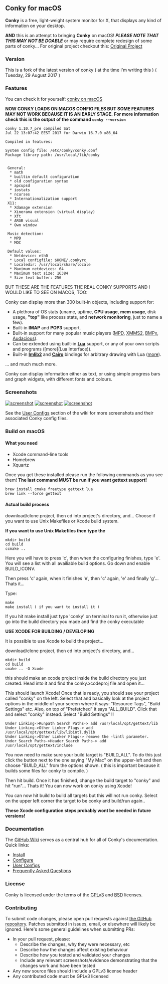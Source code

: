 ## Conky for macOS

**Conky** is a free, light-weight system monitor for X, that displays
any kind of information on your desktop.

**AND** this is an attempt to bringing **Conky** on macOS! ***PLEASE NOTE THAT THIS MAY NOT BE DOABLE*** or may require complete redesign of some parts of conky... For original project checkout this: [Original Project](https://github.com/brndnmtthws/conky)

### Version

This is a fork of the latest version of conky ( at the time I'm writing this ) ( Tuesday, 29 August 2017 )

### Features

You can check it for yourself: [conky on macOS](https://www.youtube.com/watch?v=l3tIiDdnC68)

**NOW CONKY LOADS ON MACOS CONFIG FILES BUT SOME FEATURES MAY NOT WORK BECAUSE IT IS AN EARLY STAGE.**
**For more information check this is the output of the command ```conky --version```**

```
conky 1.10.7_pre compiled Sat
Jul 22 13:07:42 EEST 2017 for Darwin 16.7.0 x86_64

Compiled in features:

System config file: /etc/conky/conky.conf
Package library path: /usr/local/lib/conky


 General:
  * math
  * builtin default configuration
  * old configuration syntax
  * apcupsd
  * iostats
  * ncurses
  * Internationalization support
 X11:
  * Xdamage extension
  * Xinerama extension (virtual display)
  * Xft
  * ARGB visual
  * Own window

 Music detection:
  * MPD
  * MOC

 Default values:
  * Netdevice: eth0
  * Local configfile: $HOME/.conkyrc
  * Localedir: /usr/local/share/locale
  * Maximum netdevices: 64
  * Maximum text size: 16384
  * Size text buffer: 256
```

BUT THESE ARE THE FEATURES THE REAL CONKY SUPPORTS AND I WOULD LIKE TO SEE ON MACOS, TOO:

Conky can display more than 300 built-in objects, including support for:

 * A plethora of OS stats (uname, uptime, **CPU usage**, **mem
   usage**, disk usage, **"top"** like process stats, and **network
   monitoring**, just to name a few).
 * Built-in **IMAP** and **POP3** support.
 * Built-in support for many popular music players ([MPD][],
   [XMMS2][], [BMPx][], [Audacious][]).
 * Can be extended using built-in [**Lua**](lua) support, or any of your
   own scripts and programs ([more](Lua Interface)).
 * Built-in [**Imlib2**][Imlib2] and [**Cairo**][cairo] bindings for arbitrary drawing
   with Lua ([more](wiki/Lua-API)).

... and much much more.

Conky can display information either as text, or using simple progress
bars and graph widgets, with different fonts and colours.

### Screenshots

[![screenshot](https://github.com/brndnmtthws/conky/wiki/configs/brenden/screenshot-thumb.png)](https://raw.github.com/wiki/brndnmtthws/conky/configs/brenden/screenshot.png)
[![screenshot](https://github.com/brndnmtthws/conky/wiki/configs/ke49/screenshot-thumb.png)](https://raw.github.com/wiki/brndnmtthws/conky/configs/ke49/screenshot.png)
[![screenshot](https://github.com/brndnmtthws/conky/wiki/configs/jc/screenshot-thumb.png)](https://raw.github.com/wiki/brndnmtthws/conky/configs/jc/screenshot.png)

See the [User Configs](https://github.com/brndnmtthws/conky/wiki/User-Configs) section of the wiki for more
screenshots and their associated Conky config files.

### Build on macOS

#### What you need

* Xcode command-line tools
* Homebrew
* Xquartz

Once you get these installed please run the following commands as you see them!
**The last command MUST be run if you want gettext support!**

```
brew install cmake freetype gettext lua
brew link --force gettext
```

#### Actual build process

download/clone project, then cd into project's directory, 
and... Choose if you want to use Unix Makefiles or Xcode build system.

**If you want to use Unix Makefiles then type the**

```
mkdir build
cd build
ccmake ..
```

Here you will have to press 'c', then when the configuring finishes, type 'e'.
You will see a list with all availiable build options.  Go down and enable BUILD_ICONV.

Then press 'c' again, when it finishes 'e', then 'c' again, 'e' and finally 'g'...
Thats it...

Type:

```
make
make install ( if you want to install it )
```

If you hit make install just type 'conky' on terminal to run it, otherwise just go into the build directory you made and find
the conky executable

**USE XCODE FOR BUILDING / DEVELOPING**

It is possible to use Xcode to build the project...

download/clone project, then cd into project's directory, 
and... 

```
mkdir build
cd build
cmake .. -G Xcode
```

this should make an xcode project inside the build directory you just created.
Head into it and find the conky.xcodeproj file and open it...

This should launch Xcode! Once that is ready, you should see your project called "conky" on the left.
Select that and basically look at the project options in the middle of your screen where it says: "Resource Tags", "Build Settings" etc.  Also, on top of "Prefetched" it says "ALL_BUILD".  Click that and select "conky" instead.  Select "Build Settings" !!

```
Under Linking->Runpath Search Paths-> add /usr/local/opt/gettext/lib
Under Linking->Other Linker Flags-> add /usr/local/opt/gettext/lib/libintl.dylib
Under Linking->Other Linker Flags-> remove the -lintl parameter.
Under Search Paths->Header Search Paths-> add /usr/local/opt/gettext/include
```
You now need to make sure your build target is "BUILD_ALL".  To do this just click the button next to the one saying "My Mac" on the upper-left and then choose "BUILD_ALL" from the options shown. ( this is important because it builds some files for conky to compile. )

Then hit build.  Once it has finished, change the build target to "conky" and hit "run"... Thats it! You can now work on conky using Xcode!

You can now hit build to build all targets but this will not run conky.  Select on the upper left corner the target to be conky and build/run again..

**These Xcode configuration steps probably wont be needed in future versions!**

### Documentation

The [GitHub Wiki](https://github.com/brndnmtthws/conky/wiki) serves as a central hub for all of
Conky's documentation. Quick links:

* [Install](https://github.com/brndnmtthws/conky/wiki/Installation)
* [Configure](https://github.com/brndnmtthws/conky/wiki/Configuration-Settings)
* [User Configs](https://github.com/brndnmtthws/conky/wiki/User-Configs)
* [Frequently Asked Questions](https://github.com/brndnmtthws/conky/wiki/FAQ)

### License

Conky is licensed under the terms of the [GPLv3](LICENSE.GPL) and
[BSD](LICENSE.BSD) licenses.

### Contributing

To submit code changes, please open pull requests against [the GitHub repository](https://github.com/brndnmtthws/conky/edit/master/README.md). Patches submitted in issues, email, or elsewhere will likely be ignored. Here's some general guidelines when submitting PRs:

 * In your pull request, please:
   * Describe the changes, why they were necessary, etc
   * Describe how the changes affect existing behaviour
   * Describe how you tested and validated your changes
   * Include any relevant screenshots/evidence demonstrating that the changes work and have been tested
 * Any new source files should include a GPLv3 license header
 * Any contributed code must be GPLv3 licensed

[MPD]: http://musicpd.org/
[XMMS2]: http://wiki.xmms2.xmms.se/index.php/Main_Page
[BMPx]: http://bmpx.backtrace.info/site/BMPx_Homepage
[Audacious]: http://audacious-media-player.org/
[luawiki]: http://en.wikipedia.org/wiki/Lua_%28programming_language%29
[stable-src]: https://github.com/brndnmtthws/conky/archive/1.9.0.tar.gz
[devel-src]: https://github.com/brndnmtthws/conky/archive/master.tar.gz
[wiki]: https://github.com/brndnmtthws/conky/wiki
[lists]: http://sourceforge.net/mail/?group_id=143975
[ircconky]: irc://irc.freenode.net/conky
[Imlib2]: http://docs.enlightenment.org/api/imlib2/html/
[cairo]: http://www.cairographics.org/
